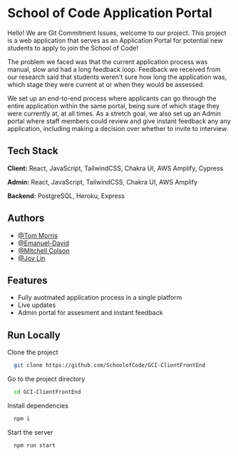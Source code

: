 
# School of Code Application Portal

Hello! We are Git Commitment Issues, welcome to our project. This project is a web application that serves as an Application Portal for potential new students to apply to join the School of Code!

The problem we faced was that the current application process was manual, slow and had a long feedback loop. Feedback we received from our research said that students weren't sure how long the application was, which stage they were current at or when they would be assessed. 

We set up an end-to-end process where applicants can go through the entire application within the same portal, being sure of which stage they were currently at, at all times. As a stretch goal, we also set up an Admin portal where staff members
could review and give instant feedback any any application, including making a decision over whether to invite to interview. 


## Tech Stack

**Client:** React, JavaScript, TailwindCSS, Chakra UI, AWS Amplify, Cypress 

**Admin:** React, JavaScript, TailwindCSS, Chakra UI, AWS Amplify

**Backend:** PostgreSQL, Heroku, Express



  
## Authors

- [@Tom Morris](https://www.github.com/Tommosaurus)
- [@Emanuel-David ](https://www.github.com/davearchetype)
- [@Mitchell Colson ](https://www.github.com/Colsxn)
- [@Joy Lin](https://www.github.com/lintzuyun)

  
## Features

- Fully auotmated application process in a single platform
- Live updates
- Admin portal for assesment and instant feedback


  
## Run Locally

Clone the project

```bash
  git clone https://github.com/SchoolofCode/GCI-ClientFrontEnd
```

Go to the project directory

```bash
  cd GCI-ClientFrontEnd
```

Install dependencies

```bash
  npm i
```

Start the server

```bash
  npm run start
```

  
